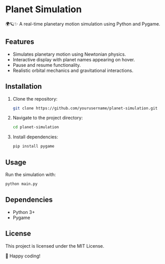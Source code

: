 # Planet Simulation

🌍🪐✨ A real-time planetary motion simulation using Python and Pygame.

## Features
- Simulates planetary motion using Newtonian physics.
- Interactive display with planet names appearing on hover.
- Pause and resume functionality.
- Realistic orbital mechanics and gravitational interactions.

## Installation
1. Clone the repository:
   ```sh
   git clone https://github.com/yourusername/planet-simulation.git
   ```
2. Navigate to the project directory:
   ```sh
   cd planet-simulation
   ```
3. Install dependencies:
   ```sh
   pip install pygame
   ```

## Usage
Run the simulation with:
```sh
python main.py
```

## Dependencies
- Python 3+
- Pygame

## License
This project is licensed under the MIT License.

🚀 Happy coding!


